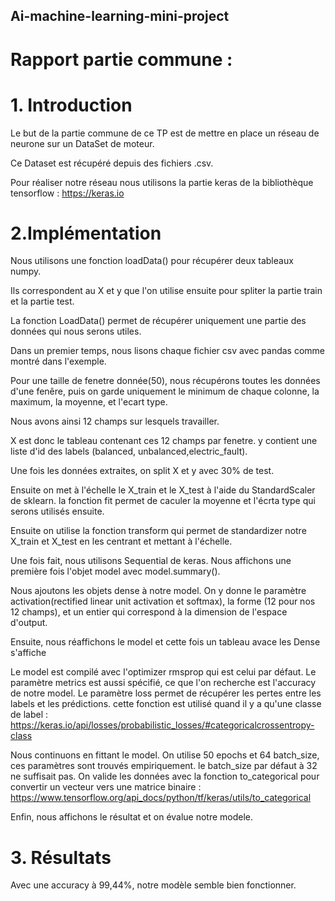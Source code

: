 ## Ai-machine-learning-mini-project


# Rapport partie commune :

# 1. Introduction

Le but de la partie commune de ce TP est de mettre en place un réseau de neurone sur un DataSet de moteur.

Ce Dataset est récupéré depuis des fichiers .csv.

Pour réaliser notre réseau nous utilisons la partie keras de la bibliothèque tensorflow : https://keras.io

# 2.Implémentation

Nous utilisons une fonction loadData() pour récupérer deux tableaux numpy.

Ils correspondent au X et y que l'on utilise ensuite pour spliter la partie train et la partie test.

La fonction LoadData() permet de récupérer uniquement une partie des données qui nous serons utiles.

Dans un premier temps, nous lisons chaque fichier csv avec pandas comme montré dans l'exemple.

Pour une taille de fenetre donnée(50), nous récupérons toutes les données d'une fenêre, puis on garde uniquement le minimum de chaque colonne, la maximum, la moyenne, et l'ecart type.

Nous avons ainsi 12 champs sur lesquels travailler.

X est donc le tableau contenant ces 12 champs par fenetre. y contient une liste d'id des labels (balanced, unbalanced,electric_fault).

Une fois les données extraites, on split X et y avec 30% de test.

Ensuite on met à l'échelle le X_train et le X_test à l'aide du StandardScaler de sklearn. la fonction fit permet de caculer la moyenne et l'écrta type qui serons utilisés ensuite.

Ensuite on utilise la fonction transform qui permet de standardizer notre X_train et X_test en les centrant et mettant à l'échelle.

Une fois fait, nous utilisons Sequential de keras. Nous affichons une première fois l'objet model avec model.summary().

Nous ajoutons les objets dense à notre model. On y donne le paramètre activation(rectified linear unit activation et softmax), la forme (12 pour nos 12 champs), et un entier qui correspond à la dimension de l'espace d'output.

Ensuite, nous réaffichons le model et cette fois un tableau avace les Dense s'affiche

Le model est compilé avec l'optimizer rmsprop qui est celui par défaut. Le paramètre metrics est aussi spécifié, ce que l'on recherche est l'accuracy de notre model. Le paramètre loss permet de récupérer les pertes entre les labels et les prédictions. cette fonction est utilisé quand il y a qu'une classe de label : https://keras.io/api/losses/probabilistic_losses/#categoricalcrossentropy-class

Nous continuons en fittant le model. On utilise 50 epochs et 64 batch_size, ces paramètres sont trouvés empiriquement. le batch_size par défaut à 32 ne suffisait pas. On valide les données avec la fonction to_categorical pour convertir un vecteur vers une matrice binaire : https://www.tensorflow.org/api_docs/python/tf/keras/utils/to_categorical

Enfin, nous affichons le résultat et on évalue notre modele.

# 3. Résultats

Avec une accuracy à 99,44%, notre modèle semble bien fonctionner.
